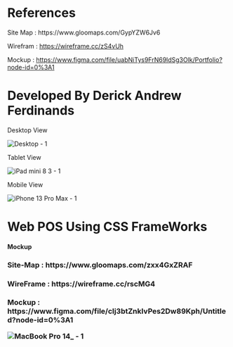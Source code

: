 <h1>References</h1>
Site Map : https://www.gloomaps.com/GypYZW6Jv6

Wirefram : https://wireframe.cc/zS4vUh

Mockup : https://www.figma.com/file/uabNiTys9FrN69ldSg3Olk/Portfolio?node-id=0%3A1


<h1>Developed By Derick Andrew Ferdinands</h1>

Desktop View

![Desktop - 1](https://user-images.githubusercontent.com/101160326/190047547-8df35f03-2431-4e23-b141-0944e95b7daf.png)

Tablet View

![iPad mini 8 3 - 1](https://user-images.githubusercontent.com/101160326/190048152-0b4bb418-f612-42b5-b25f-4b0ccbd0ae56.png)

Mobile View

![iPhone 13 Pro Max - 1](https://user-images.githubusercontent.com/101160326/190048176-1f99002d-c2af-4df9-9166-479b6b014257.png)


<h1> Web POS Using CSS FrameWorks</h1>
<h4>Mockup</h4>

<h3> Site-Map : https://www.gloomaps.com/zxx4GxZRAF </h3>

<h3> WireFrame : https://wireframe.cc/rscMG4</h3>

<h3> Mockup : https://www.figma.com/file/cIj3btZnkIvPes2Dw89Kph/Untitled?node-id=0%3A1 </3>

![MacBook Pro 14_ - 1](https://user-images.githubusercontent.com/101160326/190312299-09d9782a-48e0-4fa8-b736-efa46c55882a.png)
